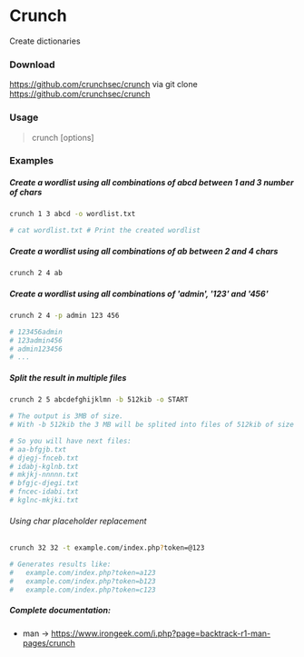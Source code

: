 # Crunch
Create dictionaries

### Download
https://github.com/crunchsec/crunch via git clone https://github.com/crunchsec/crunch

### Usage  
> crunch <min> <max> [options]
  
### Examples   
##### Create a wordlist using all combinations of abcd between 1 and 3 number of chars
```bash
crunch 1 3 abcd -o wordlist.txt

# cat wordlist.txt # Print the created wordlist
```

##### Create a wordlist using all combinations of ab between 2 and 4 chars
```bash
crunch 2 4 ab 
```

##### Create a wordlist using all combinations of 'admin', '123' and '456' 
```bash
crunch 2 4 -p admin 123 456 

# 123456admin
# 123admin456
# admin123456
# ...
```

##### Split the result in multiple files
```bash
crunch 2 5 abcdefghijklmn -b 512kib -o START

# The output is 3MB of size.
# With -b 512kib the 3 MB will be splited into files of 512kib of size

# So you will have next files:
# aa-bfgjb.txt
# djegj-fnceb.txt
# idabj-kglnb.txt  
# mkjkj-nnnnn.txt
# bfgjc-djegi.txt  
# fncec-idabi.txt
# kglnc-mkjki.txt
```

###### Using char placeholder replacement
```bash
crunch 32 32 -t example.com/index.php?token=@123

# Generates results like:
#   example.com/index.php?token=a123
#   example.com/index.php?token=b123
#   example.com/index.php?token=c123
```

##### Complete documentation:
- man -> https://www.irongeek.com/i.php?page=backtrack-r1-man-pages/crunch
